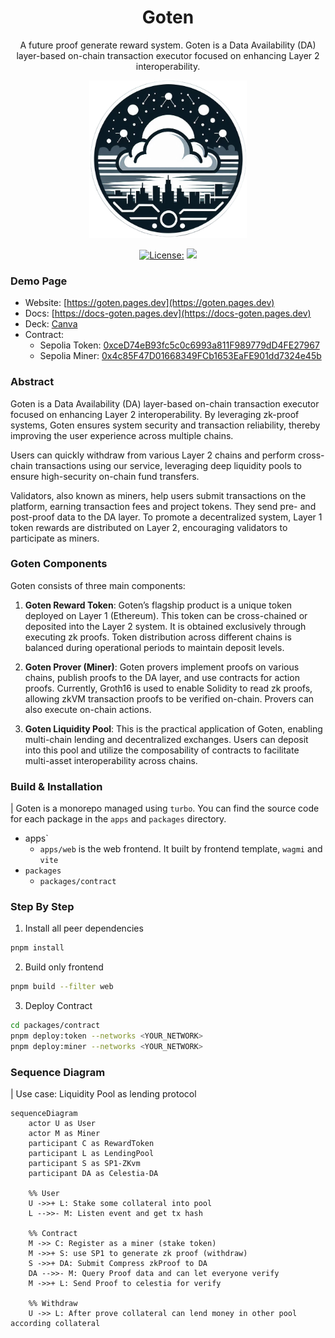<div align="center">
<h1>Goten</h1>
<p>A future proof generate reward system. Goten is a Data Availability (DA) layer-based on-chain transaction executor focused on enhancing Layer 2 interoperability.</p>

<img src="./apps/web/public/logo.png" width="50%" height="50%"></img>

[![License: ](https://img.shields.io/github/license/hollow-leaf/goten
)](./LICENSE)
[![](https://img.shields.io/badge/docs-v1-blue)](https://docs-goten.pages.dev)
</div>

### Demo Page
- Website: [https://goten.pages.dev](https://goten.pages.dev)
- Docs: [https://docs-goten.pages.dev](https://docs-goten.pages.dev)
- Deck: [Canva](https://www.canva.com/design/DAGFUPMX0E8/ZQbHode-DwiUIMzt5DP3NQ/)
- Contract:
  + Sepolia Token: [0xceD74eB93fc5c0c6993a811F989779dD4FE27967](https://sepolia.etherscan.io/address/0xceD74eB93fc5c0c6993a811F989779dD4FE27967#code)
  + Sepolia Miner: [0x4c85F47D01668349FCb1653EaFE901dd7324e45b](https://sepolia.etherscan.io/address/0x4c85F47D01668349FCb1653EaFE901dd7324e45b#code)

### Abstract
Goten is a Data Availability (DA) layer-based on-chain transaction executor focused on enhancing Layer 2 interoperability. By leveraging zk-proof systems, Goten ensures system security and transaction reliability, thereby improving the user experience across multiple chains.

Users can quickly withdraw from various Layer 2 chains and perform cross-chain transactions using our service, leveraging deep liquidity pools to ensure high-security on-chain fund transfers.

Validators, also known as miners, help users submit transactions on the platform, earning transaction fees and project tokens. They send pre- and post-proof data to the DA layer. To promote a decentralized system, Layer 1 token rewards are distributed on Layer 2, encouraging validators to participate as miners.

### Goten Components

Goten consists of three main components:

1. **Goten Reward Token**:
   Goten’s flagship product is a unique token deployed on Layer 1 (Ethereum). This token can be cross-chained or deposited into the Layer 2 system. It is obtained exclusively through executing zk proofs. Token distribution across different chains is balanced during operational periods to maintain deposit levels.

2. **Goten Prover (Miner)**:
   Goten provers implement proofs on various chains, publish proofs to the DA layer, and use contracts for action proofs. Currently, Groth16 is used to enable Solidity to read zk proofs, allowing zkVM transaction proofs to be verified on-chain. Provers can also execute on-chain actions.

3. **Goten Liquidity Pool**:
   This is the practical application of Goten, enabling multi-chain lending and decentralized exchanges. Users can deposit into this pool and utilize the composability of contracts to facilitate multi-asset interoperability across chains.

### Build & Installation
| Goten is a monorepo managed using `turbo`. You can find the source code for each package in the `apps` and `packages` directory.
- apps`
  + `apps/web` is the web frontend. It built by frontend template, `wagmi` and `vite`
- `packages`
  + `packages/contract` 

### Step By Step
1. Install all peer dependencies
```bash
pnpm install
```

2. Build only frontend
```bash
pnpm build --filter web
```

3. Deploy Contract
```bash
cd packages/contract
pnpm deploy:token --networks <YOUR_NETWORK>
pnpm deploy:miner --networks <YOUR_NETWORK>
```

### Sequence Diagram

| Use case: Liquidity Pool as lending protocol
```mermaid
sequenceDiagram
    actor U as User
    actor M as Miner
    participant C as RewardToken
    participant L as LendingPool
    participant S as SP1-ZKvm
    participant DA as Celestia-DA

    %% User 
    U ->>+ L: Stake some collateral into pool
    L -->>- M: Listen event and get tx hash
    
    %% Contract
    M ->> C: Register as a miner (stake token)
    M ->>+ S: use SP1 to generate zk proof (withdraw)
    S ->>+ DA: Submit Compress zkProof to DA
    DA -->>- M: Query Proof data and can let everyone verify
    M ->>+ L: Send Proof to celestia for verify
    
    %% Withdraw
    U ->> L: After prove collateral can lend money in other pool according collateral
```



